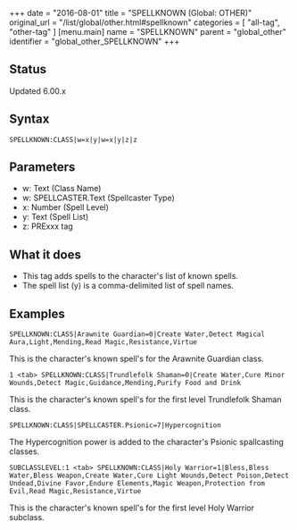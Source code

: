 +++
date = "2016-08-01"
title = "SPELLKNOWN (Global: OTHER)"
original_url = "/list/global/other.html#spellknown"
categories = [ "all-tag", "other-tag" ]
[menu.main]
    name = "SPELLKNOWN"
    parent = "global_other"
    identifier = "global_other_SPELLKNOWN"
+++

## Status

Updated 6.00.x

## Syntax

`SPELLKNOWN:CLASS|w=x|y|w=x|y|z|z`

## Parameters

-   w: Text (Class Name)
-   w: SPELLCASTER.Text (Spellcaster Type)
-   x: Number (Spell Level)
-   y: Text (Spell List)
-   z: PRExxx tag



What it does
------------

-   This tag adds spells to the character's list of known spells.
-   The spell list (y) is a comma-delimited list of spell names.

Examples
--------

`SPELLKNOWN:CLASS|Arawnite Guardian=0|Create Water,Detect Magical Aura,Light,Mending,Read Magic,Resistance,Virtue`

This is the character's known spell's for the Arawnite Guardian class.

`1 <tab> SPELLKNOWN:CLASS|Trundlefolk Shaman=0|Create Water,Cure Minor Wounds,Detect Magic,Guidance,Mending,Purify Food and Drink`

This is the character's known spell's for the first level Trundlefolk
Shaman class.

`SPELLKNOWN:CLASS|SPELLCASTER.Psionic=7|Hypercognition`

The Hypercognition power is added to the character's Psionic
spallcasting classes.

`SUBCLASSLEVEL:1 <tab> SPELLKNOWN:CLASS|Holy Warrior=1|Bless,Bless Water,Bless Weapon,Create Water,Cure Light Wounds,Detect Poison,Detect Undead,Divine Favor,Endure Elements,Magic Weapon,Protection from Evil,Read Magic,Resistance,Virtue`

This is the character's known spell's for the first level Holy Warrior
subclass.

